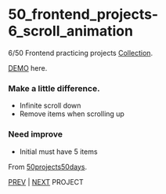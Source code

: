 # 50_frontend_projects-6_scroll_animation

 6/50 Frontend practicing projects [Collection](https://github.com/yswnqc/50_frontend_projects-collection).

[DEMO](https://yswnqc.github.io/50_frontend_projects-6_scroll_animation/) here.

### Make a little difference. 
- Infinite scroll down
- Remove items when scrolling up

### Need improve
- Initial must have 5 items

From [50projects50days](https://50projects50days.com).

[PREV](https://github.com/yswnqc/50_frontend_projects-5_hidden_search) | [NEXT]() PROJECT
